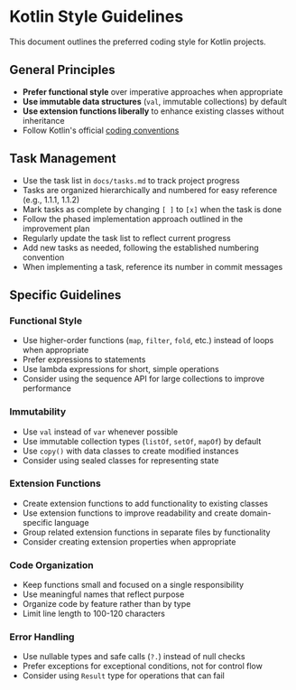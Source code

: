 # Kotlin Style Guidelines

This document outlines the preferred coding style for Kotlin projects.

## General Principles

- **Prefer functional style** over imperative approaches when appropriate
- **Use immutable data structures** (`val`, immutable collections) by default
- **Use extension functions liberally** to enhance existing classes without inheritance
- Follow Kotlin's official [coding conventions](https://kotlinlang.org/docs/coding-conventions.html)

## Task Management

- Use the task list in `docs/tasks.md` to track project progress
- Tasks are organized hierarchically and numbered for easy reference (e.g., 1.1.1, 1.1.2)
- Mark tasks as complete by changing `[ ]` to `[x]` when the task is done
- Follow the phased implementation approach outlined in the improvement plan
- Regularly update the task list to reflect current progress
- Add new tasks as needed, following the established numbering convention
- When implementing a task, reference its number in commit messages

## Specific Guidelines

### Functional Style

- Use higher-order functions (`map`, `filter`, `fold`, etc.) instead of loops when appropriate
- Prefer expressions to statements
- Use lambda expressions for short, simple operations
- Consider using the sequence API for large collections to improve performance

### Immutability

- Use `val` instead of `var` whenever possible
- Use immutable collection types (`listOf`, `setOf`, `mapOf`) by default
- Use `copy()` with data classes to create modified instances
- Consider using sealed classes for representing state

### Extension Functions

- Create extension functions to add functionality to existing classes
- Use extension functions to improve readability and create domain-specific language
- Group related extension functions in separate files by functionality
- Consider creating extension properties when appropriate

### Code Organization

- Keep functions small and focused on a single responsibility
- Use meaningful names that reflect purpose
- Organize code by feature rather than by type
- Limit line length to 100-120 characters

### Error Handling

- Use nullable types and safe calls (`?.`) instead of null checks
- Prefer exceptions for exceptional conditions, not for control flow
- Consider using `Result` type for operations that can fail
